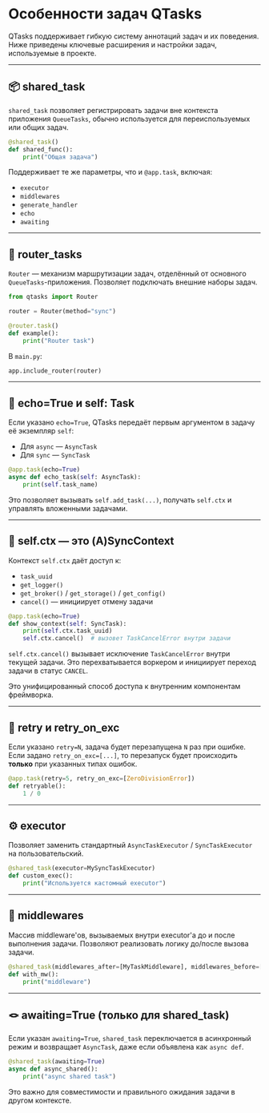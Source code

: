 # Особенности задач QTasks

QTasks поддерживает гибкую систему аннотаций задач и их поведения. Ниже приведены ключевые расширения и настройки задач, используемые в проекте.

---

## 📦 shared\_task

`shared_task` позволяет регистрировать задачи вне контекста приложения `QueueTasks`, обычно используется для переиспользуемых или общих задач.

```python
@shared_task()
def shared_func():
    print("Общая задача")
```

Поддерживает те же параметры, что и `@app.task`, включая:

* `executor`
* `middlewares`
* `generate_handler`
* `echo`
* `awaiting`

---

## 🔀 router\_tasks

`Router` — механизм маршрутизации задач, отделённый от основного `QueueTasks`-приложения. Позволяет подключать внешние наборы задач.

```python
from qtasks import Router

router = Router(method="sync")

@router.task()
def example():
    print("Router task")
```

В `main.py`:

```python
app.include_router(router)
```

---

## 📣 echo=True и self: Task

Если указано `echo=True`, QTasks передаёт первым аргументом в задачу её экземпляр `self`:

* Для `async` — `AsyncTask`
* Для `sync` — `SyncTask`

```python
@app.task(echo=True)
async def echo_task(self: AsyncTask):
    print(self.task_name)
```

Это позволяет вызывать `self.add_task(...)`, получать `self.ctx` и управлять вложенными задачами.

---

## 🧠 self.ctx — это (A)SyncContext

Контекст `self.ctx` даёт доступ к:

* `task_uuid`
* `get_logger()`
* `get_broker()` / `get_storage()` / `get_config()`
* `cancel()` — инициирует отмену задачи

```python
@app.task(echo=True)
def show_context(self: SyncTask):
    print(self.ctx.task_uuid)
    self.ctx.cancel()  # вызовет TaskCancelError внутри задачи
```

`self.ctx.cancel()` вызывает исключение `TaskCancelError` внутри текущей задачи. Это перехватывается воркером и инициирует переход задачи в статус `CANCEL`.

Это унифицированный способ доступа к внутренним компонентам фреймворка.

---

## 🔁 retry и retry\_on\_exc

Если указано `retry=N`, задача будет перезапущена `N` раз при ошибке.
Если задано `retry_on_exc=[...]`, то перезапуск будет происходить **только** при указанных типах ошибок.

```python
@app.task(retry=5, retry_on_exc=[ZeroDivisionError])
def retryable():
    1 / 0
```

---

## ⚙️ executor

Позволяет заменить стандартный `AsyncTaskExecutor` / `SyncTaskExecutor` на пользовательский.

```python
@shared_task(executor=MySyncTaskExecutor)
def custom_exec():
    print("Используется кастомный executor")
```

---

## 🧩 middlewares

Массив middleware'ов, вызываемых внутри executor'а до и после выполнения задачи. Позволяют реализовать логику до/после вызова задачи.

```python
@shared_task(middlewares_after=[MyTaskMiddleware], middlewares_before=[MyTaskMiddleware])
def with_mw():
    print("middleware")
```

---

## 🪢 awaiting=True (только для shared\_task)

Если указан `awaiting=True`, `shared_task` переключается в асинхронный режим и возвращает `AsyncTask`, даже если объявлена как `async def`.

```python
@shared_task(awaiting=True)
async def async_shared():
    print("async shared task")
```

Это важно для совместимости и правильного ожидания задачи в другом контексте.

